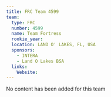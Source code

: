 ```yaml
---
title: FRC Team 4599
team:
  type: FRC
  number: 4599
  name: Team Fortress
  rookie_year: 
  location: LAND O' LAKES, FL, USA
  sponsors:
    - INTERA
    - Land O Lakes BSA
  links:
    Website: 
---
```

No content has been added for this team